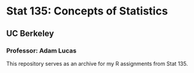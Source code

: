 # Stat 135: Concepts of Statistics
## UC Berkeley
### Professor: Adam Lucas

This repository serves as an archive for my R assignments from Stat 135.
